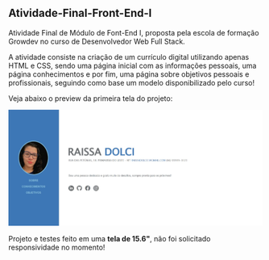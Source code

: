 <h2>Atividade-Final-Front-End-I</h2>

<p> Atividade Final de Módulo de Font-End I, proposta pela escola de formação Growdev no curso de Desenvolvedor Web Full Stack. </p>

<p> A atividade consiste na criação de um currículo digital utilizando apenas HTML e CSS, sendo uma página inicial com as informações pessoais, uma página 
    conhecimentos e por fim, uma página sobre objetivos pessoais e profissionais, seguindo como base um modelo disponibilizado pelo curso!</p>
    
<p> Veja abaixo o preview da primeira tela do projeto: </p>
    
 <img class="foto" src="./tela-inicial.jpeg" alt="tela inicial do projeto">
 
 <p> Projeto e testes feito em uma <strong>tela de 15.6"</strong>, não foi solicitado responsividade no momento! </p>
